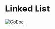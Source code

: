 # Linked List

[![GoDoc](https://godoc.org/github.com/miketmoore/data-structures-go/set?status.svg)](https://godoc.org/github.com/miketmoore/data-structures-go/set)
